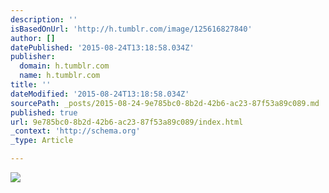 ```yaml
---
description: ''
isBasedOnUrl: 'http://h.tumblr.com/image/125616827840'
author: []
datePublished: '2015-08-24T13:18:58.034Z'
publisher:
  domain: h.tumblr.com
  name: h.tumblr.com
title: ''
dateModified: '2015-08-24T13:18:58.034Z'
sourcePath: _posts/2015-08-24-9e785bc0-8b2d-42b6-ac23-87f53a89c089.md
published: true
url: 9e785bc0-8b2d-42b6-ac23-87f53a89c089/index.html
_context: 'http://schema.org'
_type: Article

---
```

![](http://41.media.tumblr.com/21e85e5ac5d1406804ac325d657e5eec/tumblr_nsf6tkMVIo1qz4tmno1_1280.jpg)